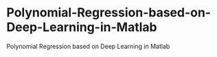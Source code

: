 # Polynomial-Regression-based-on-Deep-Learning-in-Matlab
Polynomial Regression based on Deep Learning in Matlab
